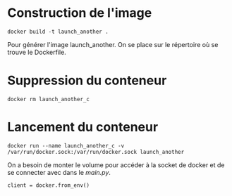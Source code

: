# Construction de l'image
    docker build -t launch_another .
Pour générer l'image launch_another. On se place sur le répertoire où se trouve le Dockerfile.
# Suppression du conteneur
    docker rm launch_another_c 
# Lancement du conteneur
    docker run --name launch_another_c -v /var/run/docker.sock:/var/run/docker.sock launch_another
On a besoin de monter le volume pour accéder à la socket de docker et de se connecter avec dans le *main.py*.
    
    client = docker.from_env()